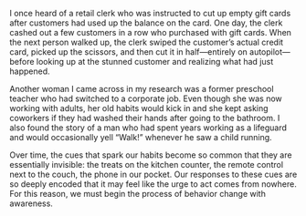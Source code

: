 I once heard of a retail clerk who was instructed to cut up empty gift
cards after customers had used up the balance on the card. One day,
the clerk cashed out a few customers in a row who purchased with gift
cards. When the next person walked up, the clerk swiped the
customer’s actual credit card, picked up the scissors, and then cut it in
half—entirely on autopilot—before looking up at the stunned customer
and realizing what had just happened.

Another woman I came across in my research was a former
preschool teacher who had switched to a corporate job. Even though
she was now working with adults, her old habits would kick in and she
kept asking coworkers if they had washed their hands after going to
the bathroom. I also found the story of a man who had spent years
working as a lifeguard and would occasionally yell “Walk!” whenever
he saw a child running.

Over time, the cues that spark our habits become so common that
they are essentially invisible: the treats on the kitchen counter, the
remote control next to the couch, the phone in our pocket. Our
responses to these cues are so deeply encoded that it may feel like the
urge to act comes from nowhere. For this reason, we must begin the
process of behavior change with awareness.